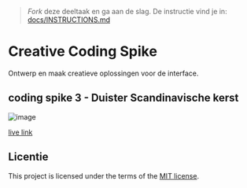 > _Fork_ deze deeltaak en ga aan de slag. 
De instructie vind je in: [docs/INSTRUCTIONS.md](docs/INSTRUCTIONS.md)

# Creative Coding Spike

Ontwerp en maak creatieve oplossingen voor de interface.

## coding spike 3 - Duister Scandinavische kerst
![image](https://github.com/user-attachments/assets/12415217-c76e-4b82-9265-93157b6ab718)

[live link](https://effervescent-cocada-abdd59.netlify.app/tour-overview)


## Licentie

This project is licensed under the terms of the [MIT license](./LICENSE).
